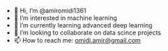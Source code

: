 - 👋 Hi, I’m @amiromidi1361
- 👀 I’m interested in machine learning
- 🌱 I’m currently learning advanced deep learning
- 💞️ I’m looking to collaborate on data scince projects
- 📫 How to reach me: omidi.amir@gmail.com

<!---
amiromidi1361/amiromidi1361 is a ✨ special ✨ repository because its `README.md` (this file) appears on your GitHub profile.
You can click the Preview link to take a look at your changes.
--->
